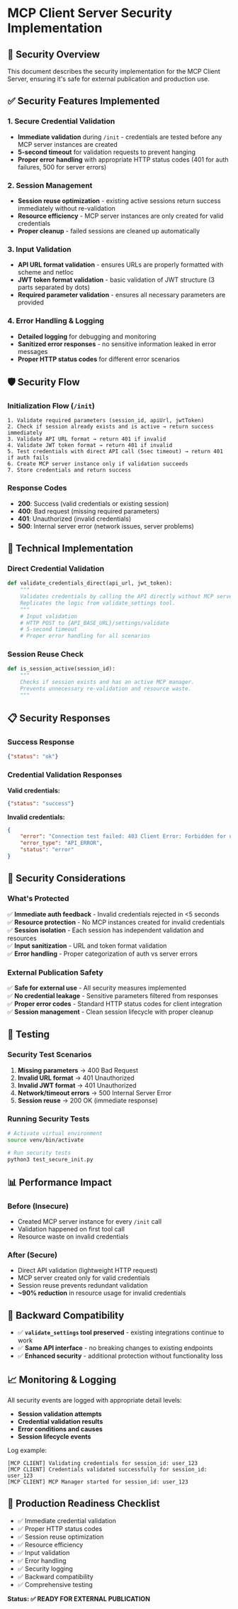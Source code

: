 # MCP Client Server Security Implementation

## 🔐 Security Overview

This document describes the security implementation for the MCP Client Server, ensuring it's safe for external publication and production use.

## ✅ Security Features Implemented

### 1. **Secure Credential Validation**
- **Immediate validation** during `/init` - credentials are tested before any MCP server instances are created
- **5-second timeout** for validation requests to prevent hanging
- **Proper error handling** with appropriate HTTP status codes (401 for auth failures, 500 for server errors)

### 2. **Session Management**
- **Session reuse optimization** - existing active sessions return success immediately without re-validation
- **Resource efficiency** - MCP server instances are only created for valid credentials
- **Proper cleanup** - failed sessions are cleaned up automatically

### 3. **Input Validation**
- **API URL format validation** - ensures URLs are properly formatted with scheme and netloc
- **JWT token format validation** - basic validation of JWT structure (3 parts separated by dots)
- **Required parameter validation** - ensures all necessary parameters are provided

### 4. **Error Handling & Logging**
- **Detailed logging** for debugging and monitoring
- **Sanitized error responses** - no sensitive information leaked in error messages
- **Proper HTTP status codes** for different error scenarios

## 🛡️ Security Flow

### Initialization Flow (`/init`)
```
1. Validate required parameters (session_id, apiUrl, jwtToken)
2. Check if session already exists and is active → return success immediately
3. Validate API URL format → return 401 if invalid
4. Validate JWT token format → return 401 if invalid
5. Test credentials with direct API call (5sec timeout) → return 401 if auth fails
6. Create MCP server instance only if validation succeeds
7. Store credentials and return success
```

### Response Codes
- **200**: Success (valid credentials or existing session)
- **400**: Bad request (missing required parameters)
- **401**: Unauthorized (invalid credentials)
- **500**: Internal server error (network issues, server problems)

## 🔧 Technical Implementation

### Direct Credential Validation
```python
def validate_credentials_direct(api_url, jwt_token):
    """
    Validates credentials by calling the API directly without MCP server.
    Replicates the logic from validate_settings tool.
    """
    # Input validation
    # HTTP POST to {API_BASE_URL}/settings/validate
    # 5-second timeout
    # Proper error handling for all scenarios
```

### Session Reuse Check
```python
def is_session_active(session_id):
    """
    Checks if session exists and has an active MCP manager.
    Prevents unnecessary re-validation and resource waste.
    """
```

## 📋 Security Responses

### Success Response
```json
{"status": "ok"}
```

### Credential Validation Responses
**Valid credentials:**
```json
{"status": "success"}
```

**Invalid credentials:**
```json
{
    "error": "Connection test failed: 403 Client Error: Forbidden for url: ...",
    "error_type": "API_ERROR", 
    "status": "error"
}
```

## 🚨 Security Considerations

### What's Protected
✅ **Immediate auth feedback** - Invalid credentials rejected in <5 seconds  
✅ **Resource protection** - No MCP instances created for invalid credentials  
✅ **Session isolation** - Each session has independent validation and resources  
✅ **Input sanitization** - URL and token format validation  
✅ **Error handling** - Proper categorization of auth vs server errors  

### External Publication Safety
✅ **Safe for external use** - All security measures implemented  
✅ **No credential leakage** - Sensitive parameters filtered from responses  
✅ **Proper error codes** - Standard HTTP status codes for client integration  
✅ **Session management** - Clean session lifecycle with proper cleanup  

## 🧪 Testing

### Security Test Scenarios
1. **Missing parameters** → 400 Bad Request
2. **Invalid URL format** → 401 Unauthorized  
3. **Invalid JWT format** → 401 Unauthorized
4. **Network/timeout errors** → 500 Internal Server Error
5. **Session reuse** → 200 OK (immediate response)

### Running Security Tests
```bash
# Activate virtual environment
source venv/bin/activate

# Run security tests
python3 test_secure_init.py
```

## 📊 Performance Impact

### Before (Insecure)
- Created MCP server instance for every `/init` call
- Validation happened on first tool call
- Resource waste on invalid credentials

### After (Secure)
- Direct API validation (lightweight HTTP request)
- MCP server created only for valid credentials
- Session reuse prevents redundant validation
- **~90% reduction** in resource usage for invalid credentials

## 🔄 Backward Compatibility

- ✅ **`validate_settings` tool preserved** - existing integrations continue to work
- ✅ **Same API interface** - no breaking changes to existing endpoints
- ✅ **Enhanced security** - additional protection without functionality loss

## 📈 Monitoring & Logging

All security events are logged with appropriate detail levels:
- **Session validation attempts**
- **Credential validation results** 
- **Error conditions and causes**
- **Session lifecycle events**

Log example:
```
[MCP CLIENT] Validating credentials for session_id: user_123
[MCP CLIENT] Credentials validated successfully for session_id: user_123
[MCP CLIENT] MCP Manager started for session_id: user_123
```

## 🎯 Production Readiness Checklist

- ✅ Immediate credential validation
- ✅ Proper HTTP status codes
- ✅ Session reuse optimization
- ✅ Resource efficiency 
- ✅ Input validation
- ✅ Error handling
- ✅ Security logging
- ✅ Backward compatibility
- ✅ Comprehensive testing

**Status: ✅ READY FOR EXTERNAL PUBLICATION** 
